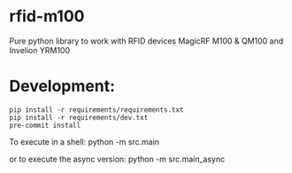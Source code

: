 # rfid-m100
Pure python library to work with RFID devices MagicRF M100 & QM100 and Invelion YRM100


# Development:
```
pip install -r requirements/requirements.txt
pip install -r requirements/dev.txt
pre-commit install
```


To execute in a shell:
python -m src.main

or to execute the async version:
python -m src.main_async
